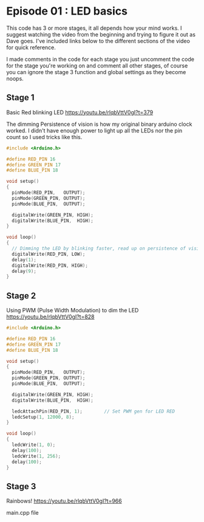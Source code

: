 # Episode 01 : LED basics

This code has 3 or more stages, it all depends how your mind works. I suggest watching the video from the beginning and trying to figure it out as Dave goes. I've included links below to the different sections of the video for quick reference.

I made comments in the code for each stage you just uncomment the code for the stage you're working on and comment all other stages, of course you can ignore the stage 3 function and global settings as they become noops.

## Stage 1

Basic Red blinking LED https://youtu.be/rlqbVttV0gI?t=379

The dimming Persistence of vision is how my original binary arduino clock worked. I didn't have enough power to light up all the LEDs nor the pin count so I used tricks like this.

```c++
#include <Arduino.h>

#define RED_PIN 16
#define GREEN_PIN 17
#define BLUE_PIN 18

void setup()
{
  pinMode(RED_PIN,   OUTPUT);
  pinMode(GREEN_PIN, OUTPUT);
  pinMode(BLUE_PIN,  OUTPUT);

  digitalWrite(GREEN_PIN, HIGH);
  digitalWrite(BLUE_PIN,  HIGH);
}

void loop()
{
  // Dimming the LED by blinking faster, read up on persistence of vision
  digitalWrite(RED_PIN, LOW);
  delay(1);
  digitalWrite(RED_PIN, HIGH);
  delay(9);
}
```

## Stage 2

Using PWM (Pulse Width Modulation) to dim the LED https://youtu.be/rlqbVttV0gI?t=828

```c++
#include <Arduino.h>

#define RED_PIN 16
#define GREEN_PIN 17
#define BLUE_PIN 18

void setup()
{
  pinMode(RED_PIN,   OUTPUT);
  pinMode(GREEN_PIN, OUTPUT);
  pinMode(BLUE_PIN,  OUTPUT);

  digitalWrite(GREEN_PIN, HIGH);
  digitalWrite(BLUE_PIN,  HIGH);

  ledcAttachPin(RED_PIN, 1);        // Set PWM gen for LED RED
  ledcSetup(1, 12000, 8);
}

void loop()
{
  ledcWrite(1, 0);
  delay(100);
  ledcWrite(1, 256);
  delay(100);
}

```

## Stage 3

Rainbows! https://youtu.be/rlqbVttV0gI?t=966

main.cpp file
